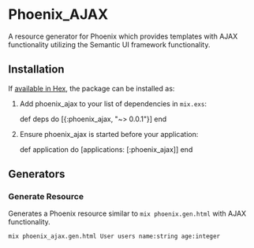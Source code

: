 # Phoenix_AJAX

A resource generator for Phoenix which provides templates with AJAX functionality
utilizing the Semantic UI framework functionality.

## Installation

If [available in Hex](https://hex.pm/docs/publish), the package can be installed as:

  1. Add phoenix_ajax to your list of dependencies in `mix.exs`:

        def deps do
          [{:phoenix_ajax, "~> 0.0.1"}]
        end

  2. Ensure phoenix_ajax is started before your application:

        def application do
          [applications: [:phoenix_ajax]]
        end

## Generators

### Generate Resource

Generates a Phoenix resource similar to ```mix phoenix.gen.html``` with
AJAX functionality.

```
mix phoenix_ajax.gen.html User users name:string age:integer
```

